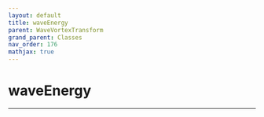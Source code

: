 ```yaml
---
layout: default
title: waveEnergy
parent: WaveVortexTransform
grand_parent: Classes
nav_order: 176
mathjax: true
---
```


#  waveEnergy




---

